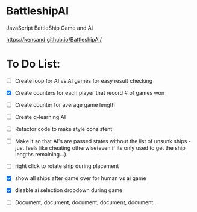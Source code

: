 # BattleshipAI

JavaScript BattleShip Game and AI

https://kensand.github.io/BattleshipAI/

# To Do List:
- [ ] Create loop for AI vs AI games for easy result checking  
- [x] Create counters for each player that record # of games won  
- [ ] Create counter for average game length  
- [ ] Create q-learning AI  
- [ ] Refactor code to make style consistent  
- [ ] Make it so that AI's are passed states without the list of unsunk ships - just feels like cheating otherwise(even if its only used to get the ship lengths remaining...)  
- [ ] right click to rotate ship during placement  
- [x] show all ships after game over for human vs ai game  
- [x] disable ai selection dropdown during game  
- [ ] Document, document, document, document, document...



